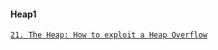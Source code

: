 #### Heap1

[`21. The Heap: How to exploit a Heap Overflow`](https://github.com/Kan1shka9/Binary-Hacking-Course/blob/master/21_The-Heap-How-to-exploit-a-Heap-Overflow.md)